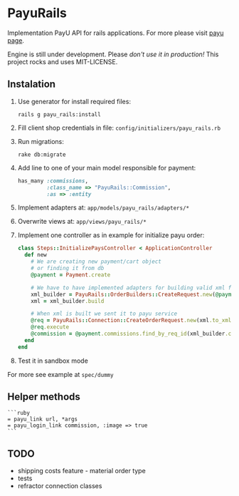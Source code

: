 # PayuRails

Implementation PayU API for rails applications. 
For more please visit [payu page](http://www.payu.pl/).

Engine is still under development. Please *don't use it in production!*
This project rocks and uses MIT-LICENSE.

## Instalation
1. Use generator for install required files:

    ```
    rails g payu_rails:install
    ```

2. Fill client shop credentials in file: `config/initializers/payu_rails.rb`

3. Run migrations:

    ```
    rake db:migrate
    ```

4. Add line to one of your main model responsible for payment:

    ```ruby
    has_many :commissions,
             :class_name => "PayuRails::Commission",
             :as => :entity
    ```

5. Implement adapters at: `app/models/payu_rails/adapters/*`

6. Overwrite views at: `app/views/payu_rails/*`

7. Implement one controller as in example for initialize payu order:

    ```ruby
    class Steps::InitializePaysController < ApplicationController
      def new 
        # We are creating new payment/cart object
        # or finding it from db
        @payment = Payment.create

        # We have to have implemented adapters for building valid xml file
        xml_builder = PayuRails::OrderBuilders::CreateRequest.new(@payment)
        xml = xml_builder.build

        # When xml is built we sent it to payu service
        @req = PayuRails::Connection::CreateOrderRequest.new(xml.to_xml)
        @req.execute
        @commission = @payment.commissions.find_by_req_id(xml_builder.commission.req_id)
      end
    end
    ```

8. Test it in sandbox mode

For more see example at `spec/dummy`

## Helper methods

    ```ruby
    = payu_link url, *args
    = payu_login_link commission, :image => true
    ```

## TODO
- shipping costs feature - material order type
- tests
- refractor connection classes
